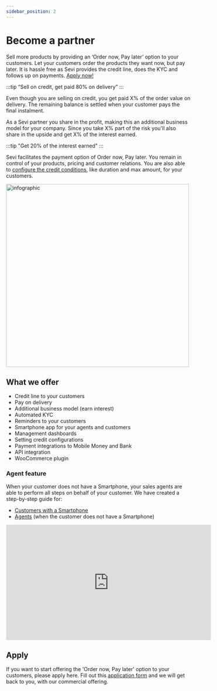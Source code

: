 ```yaml
---
sidebar_position: 2
---
```


# Become a partner

Sell more products by providing an ‘Order now, Pay later’ option to your customers. Let your customers order the products they want now, but pay later. It is hassle free as Sevi provides the credit line, does the KYC and follows up on payments. [Apply now!](https://forms.gle/ZaCk9M8qunv17abU6)

:::tip
“Sell on credit, get paid 80% on delivery”
:::

Even though you are selling on credit, you get paid X% of the order value on delivery. The remaining balance is settled when your customer pays the final instalment. 

As a Sevi partner you share in the profit, making this an additional business model for your company. Since you take X% part of the risk you'll also share in the upside and get X% of the interest earned.

:::tip
"Get 20% of the interest earned"
:::

Sevi facilitates the payment option of Order now, Pay later. You remain in control of your products, pricing and customer relations. You are also able to [configure the credit conditions](/docs/seller/creditconfiguration), like duration and max amount, for your customers.

<img src="/register/infographics.png" alt="infographic" width="500"/>

## What we offer

- Credit line to your customers
- Pay on delivery
- Additional business model (earn interest)
- Automated KYC
- Reminders to your customers
- Smartphone app for your agents and customers
- Management dashboards
- Setting credit configurations
- Payment integrations to Mobile Money and Bank
- API integration
- WooCommerce plugin

### Agent feature
When your customer does not have a Smartphone, your sales agents are able to perform all steps on behalf of your customer. We have created a step-by-step guide for: 
- [Customers with a Smartphone](/docs/buyer/register/)
- [Agents](/docs/seller/register/) (when the customer does not have a Smartphone)

<iframe width="560" height="315" src="https://www.youtube.com/embed/bUwsRPjcb6s" title="YouTube video player" frameborder="0" allow="accelerometer; autoplay; clipboard-write; encrypted-media; gyroscope; picture-in-picture; fullscreen"></iframe>

## Apply
If you want to start offering the 'Order now, Pay later' option to your customers, please apply here.
Fill out this [application form](https://forms.gle/ZaCk9M8qunv17abU6) and we will get back to you, with our commercial offering.

